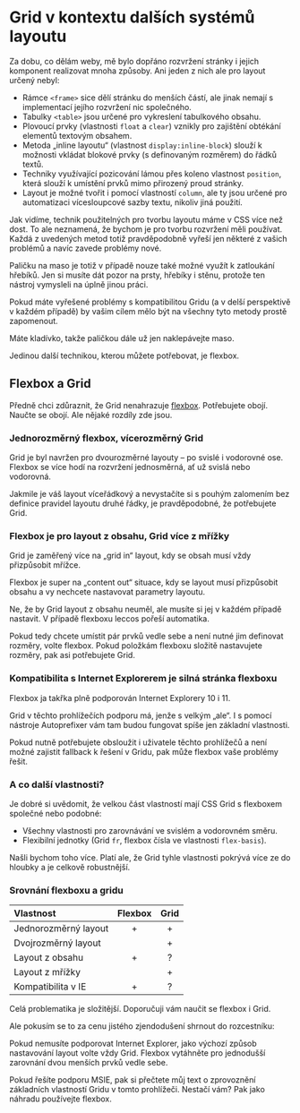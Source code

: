 # Grid v kontextu dalších systémů layoutu

Za dobu, co dělám weby, mě bylo dopřáno rozvržení stránky i jejich komponent realizovat mnoha způsoby. Ani jeden z nich ale pro layout určený nebyl:

* Rámce `<frame>` sice dělí stránku do menších částí, ale jinak nemají s implementací jejího rozvržení nic společného.
* Tabulky `<table>` jsou určené pro vykreslení tabulkového obsahu.
* Plovoucí prvky (vlastnosti `float` a `clear`) vznikly pro zajištění obtékání elementů textovým obsahem.
* Metoda „inline layoutu“ (vlastnost `display:inline-block`) slouží k možnosti vkládat blokové prvky (s definovaným rozměrem) do řádků textů.
* Techniky využívající pozicování lámou přes koleno vlastnost `position`, která slouží k umístění prvků mimo přirozený proud stránky.
* Layout je možné tvořit i pomocí vlastností `column`, ale ty jsou určené pro automatizaci vícesloupcové sazby textu, nikoliv jiná použití.

Jak vidíme, technik použitelných pro tvorbu layoutu máme v CSS více než dost. To ale neznamená, že bychom je pro tvorbu rozvržení měli používat. Každá z uvedených metod totiž pravděpodobně vyřeší jen některé z vašich problémů a navíc zavede problémy nové.

<!-- TODO obrázek: Palička vs. kladívko -->

Paličku na maso je totiž v případě nouze také možné využít k zatloukání hřebíků. Jen si musíte dát pozor na prsty, hřebíky i stěnu, protože ten nástroj vymysleli na úplně jinou práci.

Pokud máte vyřešené problémy s kompatibilitou Gridu (a v delší perspektivě v každém případě) by vašim cílem mělo být na všechny tyto metody prostě zapomenout.

Máte kladívko, takže paličkou dále už jen naklepávejte maso.

Jedinou další technikou, kterou můžete potřebovat, je flexbox. 

## Flexbox a Grid

Předně chci zdůraznit, že Grid nenahrazuje [flexbox](css3-flexbox.md). Potřebujete obojí. Naučte se obojí. Ale nějaké rozdíly zde jsou.

### Jednorozměrný flexbox, vícerozměrný Grid

Grid je byl navržen pro dvourozměrné layouty – po svislé i vodorovné ose. Flexbox se více hodí na rozvržení jednosměrná, ať už svislá nebo vodorovná.

Jakmile je váš layout víceřádkový a nevystačíte si s pouhým zalomením bez definice pravidel layoutu druhé řádky, je pravděpodobné, že potřebujete Grid.

### Flexbox je pro layout z obsahu, Grid více z mřížky

Grid je zaměřený více na „grid in“ layout, kdy se obsah musí vždy přizpůsobit mřížce.

Flexbox je super na „content out“ situace, kdy se layout musí přizpůsobit obsahu a vy nechcete nastavovat parametry layoutu.

Ne, že by Grid layout z obsahu neuměl, ale musíte si jej v každém případě nastavit. V případě flexboxu leccos pořeší automatika.

Pokud tedy chcete umístit pár prvků vedle sebe a není nutné jim definovat rozměry, volte flexbox. Pokud položkám flexboxu složitě nastavujete rozměry, pak asi potřebujete Grid.

### Kompatibilita s Internet Explorerem je silná stránka flexboxu

Flexbox ja takřka plně podporován Internet Explorery 10 i 11. 

Grid v těchto prohlížečích podporu má, jenže s velkým „ale“. I s pomocí nástroje Autoprefixer vám tam budou fungovat spíše jen základní vlastnosti.

Pokud nutně potřebujete obsloužit i uživatele těchto prohlížečů a není možné zajistit fallback k řešení v Gridu, pak může flexbox vaše problémy řešit.

<!-- TODO aktuální rozšíření IE -->

### A co další vlastnosti?

Je dobré si uvědomit, že velkou část vlastností mají CSS Grid s flexboxem společné nebo podobné:

* Všechny vlastnosti pro zarovnávání ve svislém a vodorovném směru.
* Flexibilní jednotky (Grid `fr`, flexbox čísla ve vlastnosti `flex-basis`).


Našli bychom toho více. Platí ale, že Grid tyhle vlastnosti pokrývá více ze do hloubky a je celkově robustnější.

### Srovnání flexboxu a gridu

|   Vlastnost              |   Flexbox   |   Grid   |
|:-------------------------|:-----------:|:--------:|
|   Jednorozměrný layout   |       +     |     +    |
|   Dvojrozměrný layout    |             |     +    |
|   Layout z obsahu        |       +     |     ?    |
|   Layout z mřížky        |             |     +    |
|   Kompatibilita v IE     |       +     |     ?    |

Celá problematika je složitější. Doporučuji vám naučit se flexbox i Grid.

Ale pokusím se to za cenu jistého zjendodušení shrnout do rozcestníku: 

Pokud nemusíte podporovat Internet Explorer, jako výchozí způsob nastavování layout volte vždy Grid. Flexbox vytáhněte pro jednodušší zarovnání dvou menších prvků vedle sebe.

Pokud řešíte podporu MSIE, pak si přečtete můj text o zprovoznění základních vlastností Gridu v tomto prohlížeči. Nestačí vám? Pak jako náhradu používejte flexbox.
